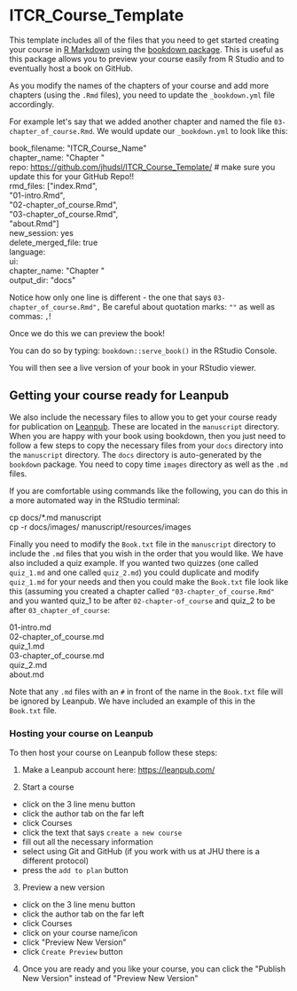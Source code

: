 # ITCR_Course_Template

This template includes all of the files that you need to get started creating your course in [R Markdown](https://rmarkdown.rstudio.com/) using the [bookdown package](https://bookdown.org/). This is useful as this package allows you to preview your course easily from R Studio and to eventually host a book on GitHub.

As you modify the names of the chapters of your course and add more chapters (using the `.Rmd` files), you need to update the `_bookdown.yml` file accordingly.

For example let's say that we added another chapter and named the file `03-chapter_of_course.Rmd`. We would update our `_bookdown.yml` to look like this:

book_filename: "ITCR_Course_Name"  
chapter_name: "Chapter "  
repo: https://github.com/jhudsl/ITCR_Course_Template/ # make sure you update this for your GitHub Repo!!  
rmd_files: ["index.Rmd",  
            "01-intro.Rmd",   
            "02-chapter_of_course.Rmd",   
            "03-chapter_of_course.Rmd",  
            "about.Rmd"]  
new_session: yes  
delete_merged_file: true  
language:  
  ui:  
    chapter_name: "Chapter "  
output_dir: "docs"  

Notice how only one line is different - the one that says `03-chapter_of_course.Rmd",`
Be careful about quotation marks: `""` as well as commas: `,`!

Once we do this we can preview the book! 

You can do so by typing: 
`bookdown::serve_book()` in the RStudio Console.  

You will then see a live version of your book in your RStudio viewer. 

## Getting your course ready for Leanpub 

We also include the necessary files to allow you to get your course ready for publication on [Leanpub](https://leanpub.com/). These are located in the `manuscript` directory. When you are happy with your book using bookdown, then you just need to follow a few steps to copy the necessary files from your `docs` directory into the `manuscript` directory. The `docs` directory is auto-generated by the `bookdown` package.  You need to copy time `images` directory as well as the `.md` files. 

If you are comfortable using commands like the following, you can do this in a more automated way in the RStudio terminal:

cp docs/*.md manuscript  
cp -r docs/images/ manuscript/resources/images  



Finally you need to modify the `Book.txt` file in the `manuscript` directory to include the `.md` files that you wish in the order that you would like. We have also included a quiz example. If you wanted two quizzes (one called `quiz_1.md` and one called `quiz_2.md`) you could duplicate and modify `quiz_1.md` for your needs and then you could make the `Book.txt` file look like this (assuming you created a chapter called `"03-chapter_of_course.Rmd"` and you wanted quiz_1 to be after `02-chapter-of_course` and quiz_2 to be after `03_chapter_of_course`:  

01-intro.md  
02-chapter_of_course.md  
quiz_1.md  
03-chapter_of_course.md  
quiz_2.md  
about.md  


Note that any `.md` files with an `#` in front of the name in the `Book.txt` file will be ignored by Leanpub. We have included an example of this in the `Book.txt` file.  

### Hosting your course on Leanpub  

To then host your course on Leanpub follow these steps:  

1) Make a Leanpub account here: https://leanpub.com/    


2) Start a course  
 - click on the 3 line menu button  
 - click the author tab on the far left
 - click Courses
 - click the text that says `create a new course`
 - fill out all the necessary information
 - select using Git and GitHub (if you work with us at JHU there is a different protocol)
 - press the `add to plan` button
 
 3) Preview a new version
 - click on the 3 line menu button
 - click the author tab on the far left
 - click Courses
 - click on your course name/icon
 - click "Preview New Version"
 - click `Create Preview` button
 
 4) Once you are ready and you like your course, you can click the "Publish New Version" instead of "Preview New Version"
 




